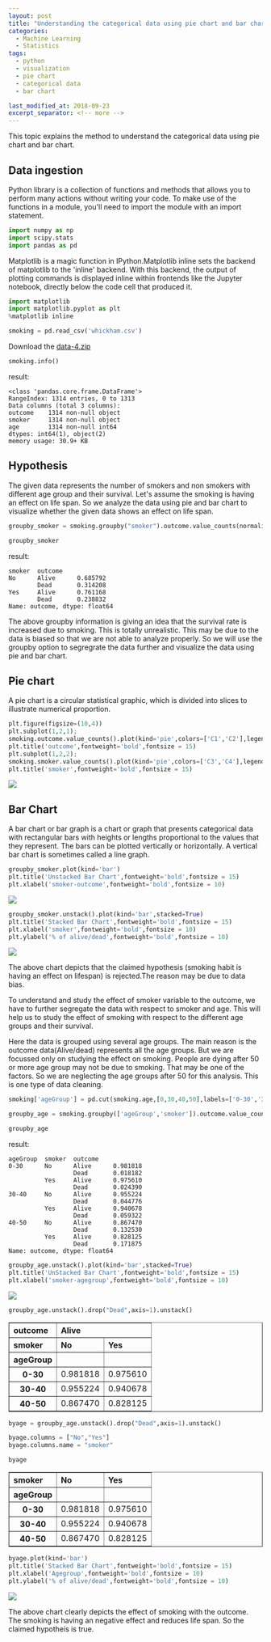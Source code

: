 ```yaml
---
layout: post
title: "Understanding the categorical data using pie chart and bar chart"
categories:
  - Machine Learning
  - Statistics
tags:
  - python
  - visualization
  - pie chart
  - categorical data
  - bar chart

last_modified_at: 2018-09-23
excerpt_separator: <!-- more -->
---
```


This topic explains the method to understand the categorical data using pie chart and bar chart.
<!-- more -->

## Data ingestion

Python library is a collection of functions and methods that allows you to perform many actions without writing your code.
To make use of the functions in a module, you'll need to import the module with an import statement.

```python
import numpy as np
import scipy.stats
import pandas as pd
```

Matplotlib is a magic function in IPython.Matplotlib inline sets the backend of matplotlib to the 'inline' backend. With this backend, the output of plotting commands is displayed inline within frontends like the Jupyter notebook, directly below the code cell that produced it.

```python
import matplotlib
import matplotlib.pyplot as plt
%matplotlib inline
```


```python
smoking = pd.read_csv('whickham.csv')
```
Download the [data-4.zip](https://github.com/dchandra1985/portfolio/blob/gh-pages/data/data-4.zip)

```python
smoking.info()
```

result:

    <class 'pandas.core.frame.DataFrame'>
    RangeIndex: 1314 entries, 0 to 1313
    Data columns (total 3 columns):
    outcome    1314 non-null object
    smoker     1314 non-null object
    age        1314 non-null int64
    dtypes: int64(1), object(2)
    memory usage: 30.9+ KB

## Hypothesis

The given data represents the number of smokers and non smokers with different age group and their survival.
Let's assume the smoking is having an effect on life span. So we analyze the data using pie and bar chart to visualize whether the given data shows an effect on life span.



```python
groupby_smoker = smoking.groupby("smoker").outcome.value_counts(normalize=True)
```


```python
groupby_smoker
```

result:

    smoker  outcome
    No      Alive      0.685792
            Dead       0.314208
    Yes     Alive      0.761168
            Dead       0.238832
    Name: outcome, dtype: float64

The above groupby information is giving an idea that the survival rate is increased due to smoking.
This is totally unrealistic. This may be due to the data is biased so that we are not able to analyze properly.
So we will use the groupby option to segregrate the data further and visualize the data using pie and bar chart.

## Pie chart

A pie chart is a circular statistical graphic, which is divided into slices to illustrate numerical proportion.

```python
plt.figure(figsize=(10,4))
plt.subplot(1,2,1);
smoking.outcome.value_counts().plot(kind='pie',colors=['C1','C2'],legend=['Alive','Dead']);
plt.title('outcome',fontweight='bold',fontsize = 15)
plt.subplot(1,2,2);
smoking.smoker.value_counts().plot(kind='pie',colors=['C3','C4'],legend=['Yes','No']);
plt.title('smoker',fontweight='bold',fontsize = 15)
```

![]({{"/images/ML_6_1.png"|absolute_url}})


## Bar Chart

A bar chart or bar graph is a chart or graph that presents categorical data with rectangular bars with heights or lengths proportional to the values that they represent. The bars can be plotted vertically or horizontally. A vertical bar chart is sometimes called a line graph.

```python
groupby_smoker.plot(kind='bar')
plt.title('Unstacked Bar Chart',fontweight='bold',fontsize = 15)
plt.xlabel('smoker-outcome',fontweight='bold',fontsize = 10)
```


![]({{"/images/ML_6_2.png"|absolute_url}})



```python
groupby_smoker.unstack().plot(kind='bar',stacked=True)
plt.title('Stacked Bar Chart',fontweight='bold',fontsize = 15)
plt.xlabel('smoker',fontweight='bold',fontsize = 10)
plt.ylabel('% of alive/dead',fontweight='bold',fontsize = 10)
```


![]({{"/images/ML_6_3.png"|absolute_url}})

<p>
The above chart depicts that the claimed hypothesis (smoking habit is having an effect on lifespan) is rejected.The reason may be due to data bias.</p>
<p>
To understand and study the effect of smoker variable to the outcome, we have to further segregate the data with respect to smoker and age.
This will help us to study the effect of smoking with respect to the different age groups and their survival.
</p>

Here the data is grouped using several age groups. The main reason is the outcome data(Alive/dead) represents all the age groups. But we are focussed only on studying the effect on smoking. People are dying after 50 or more age group may not be due to smoking. That may be one of the factors. So we are neglecting the age groups after 50 for this analysis. This is one type of data cleaning.

```python
smoking['ageGroup'] = pd.cut(smoking.age,[0,30,40,50],labels=['0-30','30-40','40-50'])
```


```python
groupby_age = smoking.groupby(['ageGroup','smoker']).outcome.value_counts(normalize=True)
```


```python
groupby_age
```

result:

    ageGroup  smoker  outcome
    0-30      No      Alive      0.981818
                      Dead       0.018182
              Yes     Alive      0.975610
                      Dead       0.024390
    30-40     No      Alive      0.955224
                      Dead       0.044776
              Yes     Alive      0.940678
                      Dead       0.059322
    40-50     No      Alive      0.867470
                      Dead       0.132530
              Yes     Alive      0.828125
                      Dead       0.171875
    Name: outcome, dtype: float64




```python
groupby_age.unstack().plot(kind='bar',stacked=True)
plt.title('UnStacked Bar Chart',fontweight='bold',fontsize = 15)
plt.xlabel('smoker-agegroup',fontweight='bold',fontsize = 10)
```


![]({{"/images/ML_6_4.png"|absolute_url}})



```python
groupby_age.unstack().drop("Dead",axis=1).unstack()
```




<div>
<style scoped>
    .dataframe tbody tr th:only-of-type {
        vertical-align: middle;
    }

    .dataframe tbody tr th {
        vertical-align: top;
    }

    .dataframe thead tr th {
        text-align: left;
    }

    .dataframe thead tr:last-of-type th {
        text-align: right;
    }
</style>
<table border="1" class="dataframe">
  <thead>
    <tr>
      <th>outcome</th>
      <th colspan="2" halign="left">Alive</th>
    </tr>
    <tr>
      <th>smoker</th>
      <th>No</th>
      <th>Yes</th>
    </tr>
    <tr>
      <th>ageGroup</th>
      <th></th>
      <th></th>
    </tr>
  </thead>
  <tbody>
    <tr>
      <th>0-30</th>
      <td>0.981818</td>
      <td>0.975610</td>
    </tr>
    <tr>
      <th>30-40</th>
      <td>0.955224</td>
      <td>0.940678</td>
    </tr>
    <tr>
      <th>40-50</th>
      <td>0.867470</td>
      <td>0.828125</td>
    </tr>
  </tbody>
</table>
</div>




```python
byage = groupby_age.unstack().drop("Dead",axis=1).unstack()

byage.columns = ["No","Yes"]
byage.columns.name = "smoker"
```


```python
byage
```


<div>
<style scoped>
    .dataframe tbody tr th:only-of-type {
        vertical-align: middle;
    }

    .dataframe tbody tr th {
        vertical-align: top;
    }

    .dataframe thead th {
        text-align: right;
    }
</style>
<table border="1" class="dataframe">
  <thead>
    <tr style="text-align: right;">
      <th>smoker</th>
      <th>No</th>
      <th>Yes</th>
    </tr>
    <tr>
      <th>ageGroup</th>
      <th></th>
      <th></th>
    </tr>
  </thead>
  <tbody>
    <tr>
      <th>0-30</th>
      <td>0.981818</td>
      <td>0.975610</td>
    </tr>
    <tr>
      <th>30-40</th>
      <td>0.955224</td>
      <td>0.940678</td>
    </tr>
    <tr>
      <th>40-50</th>
      <td>0.867470</td>
      <td>0.828125</td>
    </tr>
  </tbody>
</table>
</div>




```python
byage.plot(kind='bar')
plt.title('Stacked Bar Chart',fontweight='bold',fontsize = 15)
plt.xlabel('Agegroup',fontweight='bold',fontsize = 10)
plt.ylabel('% of alive/dead',fontweight='bold',fontsize = 10)
```


![]({{"/images/ML_6_5.png"|absolute_url}})


The above chart clearly depicts the effect of smoking with the outcome.
The smoking is having an negative effect and reduces life span.
So the claimed hypotheis is true.
